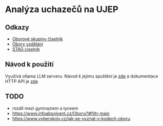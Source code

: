 # Analýza uchazečů na UJEP

## Odkazy

- [Oborové skupiny číselník](https://vysledky.cermat.cz/data/PrehledOboruKKOV.aspx)
- [Obory vzdělání](https://cs.wikipedia.org/wiki/Obor_vzd%C4%9Bl%C3%A1n%C3%AD)
- [STAG ciselnik](https://ws.ujep.cz/ws/services/rest2/ciselniky/getCiselnik?domena=OBOR_SS&outputFormat=XLSX)

## Návod k použití

Využívá ollama LLM serveru. Návod k jejímu spuštění je [zde](https://ollama.ai/blog/ollama-is-now-available-as-an-official-docker-image) a dokumentace HTTP API je [zde](https://github.com/jmorganca/ollama/blob/main/docs/api.md)

## TODO

- rozdil mezi gymnaziem a lyceem
- <https://www.infoabsolvent.cz/Obory/1#filtr-main>
- <https://www.vyberskoly.cz/jak-se-vyznat-v-kodech-oboru>
